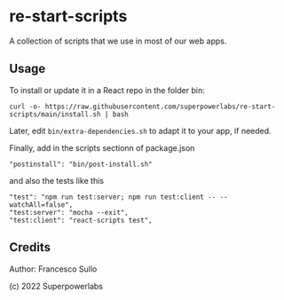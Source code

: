 # re-start-scripts

A collection of scripts that we use in most of our web apps.

## Usage

To install or update it in a React repo in the folder bin:

```
curl -o- https://raw.githubusercontent.com/superpowerlabs/re-start-scripts/main/install.sh | bash
```

Later, edit `bin/extra-dependencies.sh` to adapt it to your app, if needed.

Finally, add in the scripts sectionn of package.json
``` 
"postinstall": "bin/post-install.sh"
```
and also the tests like this
```
"test": "npm run test:server; npm run test:client -- --watchAll=false",
"test:server": "mocha --exit",
"test:client": "react-scripts test",
```

## Credits

Author: Francesco Sullo

(c) 2022 Superpowerlabs 

